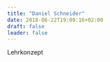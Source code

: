 ```yaml
---
title: "Daniel Schneider"
date: 2018-06-22T19:09:16+02:00
draft: false
leader: false
---
```


Lehrkonzept
